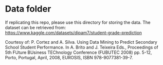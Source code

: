 # Data folder
If replicating this repo, please use this directory for storing the data.
The dataset can be retrieved from: https://www.kaggle.com/datasets/dipam7/student-grade-prediction

Courtesy of:
P. Cortez and A. Silva. Using Data Mining to Predict Secondary School Student Performance. In A. Brito and J. Teixeira Eds., Proceedings of 5th FUture BUsiness TEChnology Conference (FUBUTEC 2008) pp. 5-12, Porto, Portugal, April, 2008, EUROSIS, ISBN 978-9077381-39-7.
